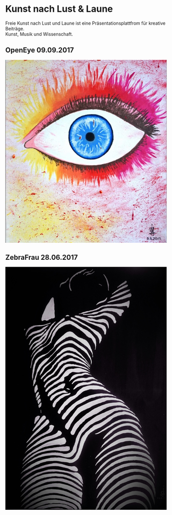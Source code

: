 # Kunst nach Lust & Laune

Freie Kunst nach Lust und Laune ist eine Präsentationsplattfrom für kreative Beiträge.<br/>
Kunst, Musik und Wissenschaft.

## OpenEye 09.09.2017
[![Bologna](/pic/openeye.JPG)](https://www.youtube.com/watch?v=vq4MnvSisHs")

## ZebraFrau 28.06.2017
![Zebrafrau](/pic/zebrafrau.jpg)


